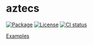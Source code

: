 # aztecs

[![Package](https://img.shields.io/hackage/v/aztecs.svg)](https://hackage.haskell.org/package/aztecs)
[![License](https://img.shields.io/badge/license-BSD3-blue.svg)](https://github.com/matthunz/aztecs/blob/main/packages/aztecs/LICENSE)
[![CI status](https://github.com/matthunz/aztecs/actions/workflows/ci.yml/badge.svg)](https://github.com/matthunz/aztecs/actions)

[Examples](https://github.com/matthunz/aztecs/blob/main/packages/aztecs/examples)
